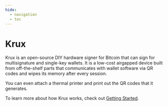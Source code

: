 ```yaml
---
hide:
  - navigation
  - toc
---
```

# Krux

<img srcset="img/pic-krux-logo.png 3.5x" align="right">

Krux is an open-source DIY hardware signer for Bitcoin that can sign for multisignature and single-key wallets. It is a low-cost airgapped device built from off-the-shelf parts that communicates with wallet software via QR codes and wipes its memory after every session.

You can even attach a thermal printer and print out the QR codes that it generates.

To learn more about how Krux works, check out [Getting Started](getting-started/about).